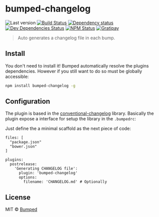 # bumped-changelog


![Last version](https://img.shields.io/github/tag/Bumped/bumped-changelog.svg?style=flat-square)
[![Build Status](http://img.shields.io/travis/Bumped/bumped-changelog/master.svg?style=flat-square)](https://travis-ci.org/Bumped/bumped-changelog)
[![Dependency status](http://img.shields.io/david/Bumped/bumped-changelog.svg?style=flat-square)](https://david-dm.org/Bumped/bumped-changelog)
[![Dev Dependencies Status](http://img.shields.io/david/dev/Bumped/bumped-changelog.svg?style=flat-square)](https://david-dm.org/Bumped/bumped-changelog#info=devDependencies)
[![NPM Status](http://img.shields.io/npm/dm/bumped-changelog.svg?style=flat-square)](https://www.npmjs.org/package/bumped-changelog)
[![Gratipay](https://img.shields.io/gratipay/Kikobeats.svg?style=flat-square)](https://gratipay.com/~Kikobeats/)

> Auto generates a changelog file in each bump.

## Install

You don't need to install it! Bumped automatically resolve the plugins dependencies. However if you still want to do so must be globally accessible:

```bash
npm install bumped-changelog -g
```

## Configuration

The plugin is based in the [conventional-changelog](https://github.com/ajoslin/conventional-changelog) library. Basically the plugin expose a interface for setup the library in the `.bumpedrc`:

Just define the a minimal scaffold as the next piece of code:

```CSON
files: [
  "package.json"
  "bower.json"
]

plugins:
  postrelease:
    'Generating CHANGELOG file':
      plugin: 'bumped-changelog'
      options:
        filename: 'CHANGELOG.md' # Optionally
```

## License

MIT © [Bumped]()

